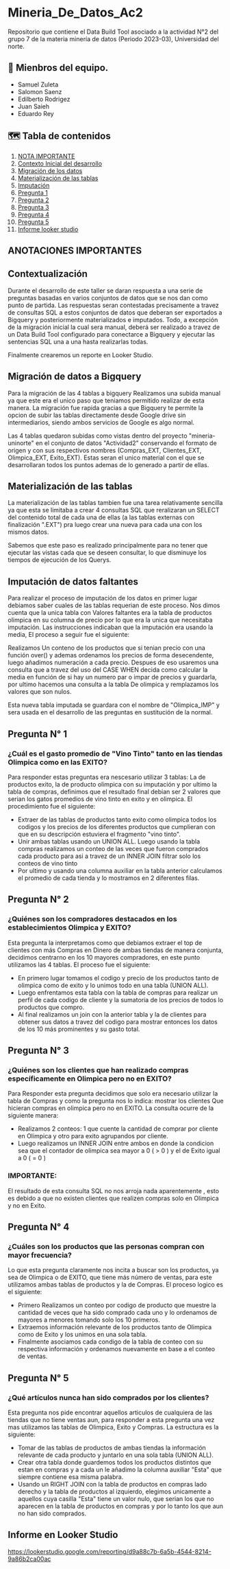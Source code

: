 # Mineria_De_Datos_Ac2
Repositorio que contiene el Data Build Tool asociado a la actividad N°2 del grupo 7 de la materia minería de datos (Periodo 2023-03), Universidad del norte.

## :construction_worker: Mienbros del equipo.
- Samuel Zuleta
- Salomon Saenz
- Edilberto Rodrigez
- Juan Saieh
- Eduardo Rey

## :world_map: Tabla de contenidos
1. [NOTA IMPORTANTE](#anotaciones-importantes)
2. [Contexto Inicial del desarrollo](#contextualización)
3. [Migración de los datos](#migración-de-datos-a-bigquery)
4. [Materialización de las tablas](#materialización-de-las-tablas)
5. [Imputación](#imputación-de-datos-faltantes)
6. [Pregunta 1](#pregunta-n-1)
7. [Pregunta 2](#pregunta-n-1)
8. [Pregunta 3](#pregunta-n-1)
9. [Pregunta 4](#pregunta-n-1)
10. [Pregunta 5](#pregunta-n-1)
11. [Informe looker studio](#informe-en-looker-studio)


## ANOTACIONES IMPORTANTES

## Contextualización 

Durante el desarrollo de este taller se daran respuesta a una serie de preguntas basadas en varios conjuntos de datos que se nos dan como punto de partida. Las respuestas seran contestadas precisamente
a travez de consultas SQL a estos conjuntos de datos que deberan ser exportados a Bigquery y posteriormente materializados e imputados. Todo, a excepción de la migración inicial la cual sera manual, deberá 
ser realizado a travez de un Data Build Tool configurado para conectarce a Bigquery y ejecutar las sentencias SQL una a una hasta realizarlas todas.

Finalmente crearemos un reporte en Looker Studio. 

## Migración de datos a Bigquery

Para la migración de las 4 tablas a bigquery Realizamos una subida manual ya que este era el unico paso que teniamos permitido realizar de esta manera. La migración fue rapida gracias a que Bigquery te permite 
la opcion de subir las tablas directamente desde Google drive sin intermediarios, siendo ambos servicios de Google es algo normal.

Las 4 tablas quedaron subidas como vistas dentro del proyecto "mineria-uninorte" en el conjunto de datos "Actividad2" conservando el formato de origen y con sus respectivos nombres (Compras_EXT, Clientes_EXT, Olimpica_EXT, Exito_EXT). Estas seran el unico material con el que se desarrollaran todos los puntos ademas de lo generado a partir de ellas.

## Materialización de las tablas

La materialización de las tablas tambien fue una tarea relativamente sencilla ya que esta se limitaba a crear 4 consultas SQL que reralizaran un SELECT del contenido total de cada una de ellas (a las tablas 
externas con finalización ".EXT") pra luego crear una nueva para cada una con los mismos datos.

Sabemos que este paso es realizado principalmente para no tener que ejecutar las vistas cada que se deseen consultar, lo que disminuye los tiempos de ejecución de los Querys.

## Imputación de datos faltantes

Para realizar el proceso de imputación de los datos en primer lugar debiamos saber cuales de las tablas requerian de este proceso. Nos dimos cuenta que la unica tabla con Valores faltantes era la tabla de productos olimpica en su columna de precio por lo que era la unica que necesitaba imputación. Las instrucciones indicaban que la imputación era usando la media, El proceso a seguir fue el siguiente:

Realizamos Un conteno de los productos que si tenian precio con una función over() y ademas ordenamos los precios de forma desecendente, luego añadimos numeración a cada precio. Despues de eso usaremos una 
consulta que a travez del uso del CASE WHEN decida como calcular la media en función de si hay un numero par o impar de precios y guardarla, por ultimo hacemos una consulta a la tabla De olimpica y remplazamos los valores que son nulos. 

Esta nueva tabla imputada se guardara con el nombre de "Olimpica_IMP" y sera usada en el desarrollo de las preguntas en sustitución de la normal.

## Pregunta N° 1

### ¿Cuál es el gasto promedio de "Vino Tinto" tanto en las tiendas Olimpica como en las EXITO?

Para responder estas preguntas era nescesario utilizar 3 tablas: La de productos exito, la de producto olimpica con su imputación y por ultimo la tabla de compras, definimos que el resultado final debian ser 
2 valores que serian los gatos promedios de vino tinto en exito y en olimpica. El procedimiento fue el siguiente: 

- Extraer de las tablas de productos tanto exito como olimpica todos los codigos y los precios de los diferentes productos que cumplieran con que en su descripción estuviera el fragmento "vino tinto".
- Unir ambas tablas usando un UNION ALL. Luego usando la tabla compras realizamos un conteo de las veces que fueron comprados cada producto para asi a travez de un INNER JOIN filtrar solo los conteos de vino tinto
- Por ultimo y usando una columna auxiliar en la tabla anterior calculamos el promedio de cada tienda y lo mostramos en 2 diferentes filas.

## Pregunta N° 2

### ¿Quiénes son los compradores destacados en los establecimientos Olimpica y EXITO?

Esta pregunta la interpretamos como que debiamos extraer el top de clientes con más Compras en Dinero de ambas tiendas de manera conjunta, decidimos centrarno en los 10 mayores compradores, en este punto utilizamos
las 4 tablas. El proceso fue el siguiente: 

- En primero lugar tomamos el codigo y precio de los productos tanto de olimpica como de exito y lo unimos todo en una tabla (UNION ALL).
- Luego enfrentamos esta tabla con la tabla de compras para realizar un perfil de cada codigo de cliente y la sumatoria de los precios de todos lo productos que compro.
- Al final realizamos un join con la anterior tabla y la de clientes para obtener sus datos a travez del codigo para mostrar entonces los datos de los 10 más prominentes y su gasto total.

## Pregunta N° 3

### ¿Quiénes son los clientes que han realizado compras específicamente en Olimpica pero no en EXITO?

Para Responder esta pregunta decidimos que solo era necesario utilizar la tabla de Compras y como la pregunta nos lo indica: mostrar los clientes Que hicieran compras en olimpica pero no en EXITO. La consulta 
ocurre de la siguiente manera: 

- Realizamos 2 conteos: 1 que cuente la cantidad de comprar por cliente en Olimpica y otro para exito agrupandos por cliente.
- Luego realizamos un INNER JOIN entre ambos en donde la condicion sea que el contador de olimpica sea mayor a 0 ( > 0 ) y el de Exito igual a 0 ( = 0 )

### IMPORTANTE: 

El resultado de esta consulta SQL no nos arroja nada aparentemente , esto es debido a que no existen clientes que realizen compras solo en Olimpica y no en Exito.

## Pregunta N° 4

### ¿Cuáles son los productos que las personas compran con mayor frecuencia?

Lo que esta pregunta claramente nos incita a buscar son los productos, ya sea de Olimpica o de EXITO, que tiene más número de ventas, para este utilizamos ambas tablas de productos y la de Compras. El proceso
logico es el siguiente:

- Primero Realizamos un conteo por codigo de producto que muestre la cantidad de veces que ha sido comprado cada uno y lo ordenamos de mayores a menores tomando solo los 10 primeros.
- Extraemos información relevante de los productos tanto de Olimpica como de Exito y los unimos en una sola tabla.
- Finalmente asociamos cada condigo de la tabla de conteo con su respectiva información y ordenamos nuevamente en base a el conteo de ventas.

## Pregunta N° 5

### ¿Qué artículos nunca han sido comprados por los clientes?

Esta pregunta nos pide encontrar aquellos articulos de cualquiera de las tiendas que no tiene ventas aun, para responder a esta pregunta una vez mas utilizamos las tablas de Olimpica, Exito y Compras. La 
estructura es la siguiente:

- Tomar de las tablas de productos de ambas tiendas la información relevante de cada producto y juntarlo en una sola tabla (UNION ALL).
- Crear otra tabla donde guardemos todos los productos distintos que estan en compras y a cada un le añadimo la columna auxiliar "Esta" que siempre contiene esa misma palabra.
- Usando un RIGHT JOIN con la tabla de productos en compras lado derecho y la tabla de productos al izquierdo, elegimos unicamente a aquellos cuya casilla "Esta" tiene un valor nulo, que serian los
que no aparecen en la tabla de productos en compras y por lo tanto los que aun no han sido comprados.

## Informe en Looker Studio

https://lookerstudio.google.com/reporting/d9a88c7b-6a5b-4544-8214-9a86b2ca00ac






















